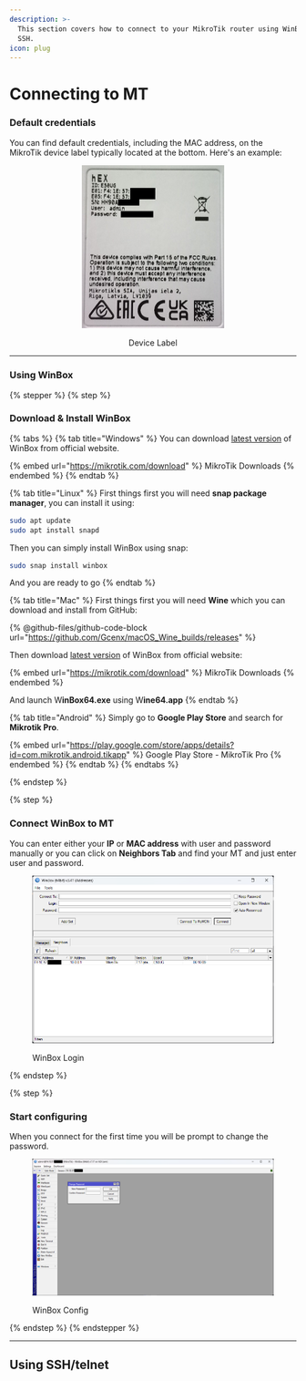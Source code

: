```yaml
---
description: >-
  This section covers how to connect to your MikroTik router using WinBox and
  SSH.
icon: plug
---
```


# Connecting to MT

### Default credentials

You can find default credentials, including the MAC address, on the MikroTik device label typically located at the bottom. Here's an example:

<div align="center"><figure><img src="../.gitbook/assets/mikrotik.png" alt="Device Label" width="250"><figcaption><p>Device Label</p></figcaption></figure></div>

***

### Using WinBox

{% stepper %}
{% step %}
### Download & Install WinBox

{% tabs %}
{% tab title="Windows" %}
You can download [latest version](https://mikrotik.com/download) of WinBox from official website.

{% embed url="https://mikrotik.com/download" %}
MikroTik Downloads
{% endembed %}
{% endtab %}

{% tab title="Linux" %}
First things first you will need **snap package manager**, you can install it using:

```bash
sudo apt update
sudo apt install snapd
```

Then you can simply install WinBox using snap:

```bash
sudo snap install winbox
```

And you are ready to go
{% endtab %}

{% tab title="Mac" %}
First things first you will need **Wine** which you can download and install from GitHub:

{% @github-files/github-code-block url="https://github.com/Gcenx/macOS_Wine_builds/releases" %}

Then download [latest version](https://mikrotik.com/download) of WinBox from official website:

{% embed url="https://mikrotik.com/download" %}
MikroTik Downloads
{% endembed %}

And launch W**inBox64.exe** using W**ine64.app**
{% endtab %}

{% tab title="Android" %}
Simply go to **Google Play Store** and search for **Mikrotik Pro**.

{% embed url="https://play.google.com/store/apps/details?id=com.mikrotik.android.tikapp" %}
Google Play Store - MikroTik Pro
{% endembed %}
{% endtab %}
{% endtabs %}


{% endstep %}

{% step %}
### Connect WinBox to MT

You can enter either your **IP** or **MAC address** with user and password manually or you can click on **Neighbors Tab** and find your MT and just enter user and password.

<figure><img src="../.gitbook/assets/winbox.png" alt="" width="563"><figcaption><p>WinBox Login</p></figcaption></figure>
{% endstep %}

{% step %}
### Start configuring

When you connect for the first time you will be prompt to change the password.

<figure><img src="../.gitbook/assets/winbox_config.png" alt=""><figcaption><p>WinBox Config</p></figcaption></figure>
{% endstep %}
{% endstepper %}



***

## Using SSH/telnet
